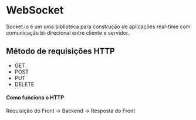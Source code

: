 # WebSocket
Socket.io é um uma biblioteca para construção de aplicações real-time com comunicação bi-direcional entre cliente e servidor.

## Método de requisições HTTP

* GET
* POST
* PUT
* DELETE

#### Como funciona o HTTP

Requisição do Front -> Backend -> Resposta do Front

